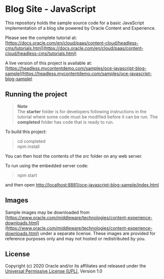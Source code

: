 # Blog Site - JavaScript
This repository holds the sample source code for a basic JavaScript implementation of a blog site powered by Oracle Content and Experience.

Please see the complete tutorial at:
[https://docs.oracle.com/en/cloud/paas/content-cloud/headless-cms/tutorials.html](https://docs.oracle.com/en/cloud/paas/content-cloud/headless-cms/tutorials.html)

A live version of this project is available at:
[https://headless.mycontentdemo.com/samples/oce-javascript-blog-sample](https://headless.mycontentdemo.com/samples/oce-javascript-blog-sample)


## Running the project
> **Note**  
The __starter__ folder is for developers following instructions in the tutorial where some code must be modified before it can be run.  The __completed__ folder has code that is ready to run.

To build this project:
> cd completed  
> npm install

You can then host the contents of the *src* folder on any web server.

To run using the embedded server code:
> npm start

and then open [http://localhost:8881/oce-javascript-blog-sample/index.html](http://localhost:8881/oce-javascript-blog-sample/index.html)

## Images
Sample images may be downloaded from [https://www.oracle.com/middleware/technologies/content-experience-downloads.html](https://www.oracle.com/middleware/technologies/content-experience-downloads.html) under a separate license.  These images are provided for reference purposes only and may not hosted or redistributed by you.

## License
Copyright (c) 2020 Oracle and/or its affiliates and released under the 
[Universal Permissive License (UPL)](https://oss.oracle.com/licenses/upl/), Version 1.0
